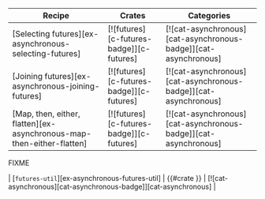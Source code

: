| Recipe | Crates | Categories |
|--------|--------|------------|
| [Selecting futures][ex-asynchronous-selecting-futures] | [![futures][c-futures-badge]][c-futures] | [![cat-asynchronous][cat-asynchronous-badge]][cat-asynchronous] |
| [Joining futures][ex-asynchronous-joining-futures] | [![futures][c-futures-badge]][c-futures] | [![cat-asynchronous][cat-asynchronous-badge]][cat-asynchronous] |
| [Map, then, either, flatten][ex-asynchronous-map-then-either-flatten] | [![futures][c-futures-badge]][c-futures] | [![cat-asynchronous][cat-asynchronous-badge]][cat-asynchronous] |

<div class="hidden">
FIXME

| [`futures-util`][ex-asynchronous-futures-util] | {{#crate }} | [![cat-asynchronous][cat-asynchronous-badge]][cat-asynchronous] |
</div>
